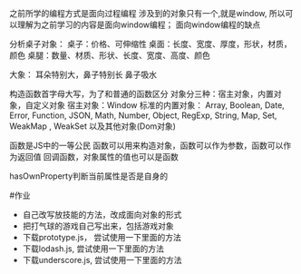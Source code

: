之前所学的编程方式是面向过程编程
涉及到的对象只有一个,就是window, 所以可以理解为之前学习的内容是面向window编程；
面向window编程的缺点

分析桌子对象：
桌子：价格、可伸缩性
桌面：长度、宽度、厚度，形状，材质，颜色
桌腿：数量、材质、形状、长度、宽度、高度、颜色

大象：
耳朵特别大，鼻子特别长
鼻子吸水

构造函数首字母大写，为了和普通的函数区分
对象分三种：宿主对象，内置对象，自定义对象
宿主对象：Window
标准的内置对象：
Array, Boolean, Date, Error, Function, 
JSON, Math, Number, Object, RegExp, String, 
Map, Set, WeakMap , WeakSet 以及其他对象(Dom对象)

函数是JS中的一等公民
函数可以用来构造对象，函数可以作为参数，函数可以作为返回值
回调函数，对象属性的值也可以是函数

hasOwnProperty判断当前属性是否是自身的

#作业
- 自己改写放技能的方法，改成面向对象的形式
- 把打气球的游戏自己写出来，包括游戏对象
- 下载prototype.js， 尝试使用一下里面的方法
- 下载lodash.js, 尝试使用一下里面的方法
- 下载underscore.js, 尝试使用一下里面的方法


